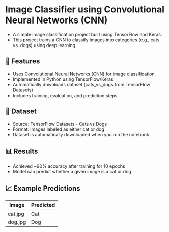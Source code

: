 # Image Classifier using Convolutional Neural Networks (CNN)
- A simple image classification project built using TensorFlow and Keras.
- This project trains a CNN to classify images into categories (e.g., cats vs. dogs) using deep learning.

## 📌 Features
- Uses Convolutional Neural Networks (CNN) for image classification
- Implemented in Python using TensorFlow/Keras
- Automatically downloads dataset (cats_vs_dogs from TensorFlow Datasets)
- Includes training, evaluation, and prediction steps

## 📂 Dataset
- Source: TensorFlow Datasets - Cats vs Dogs
- Format: Images labeled as either cat or dog
- Dataset is automatically downloaded when you run the notebook

## 📊 Results
- Achieved ~90% accuracy after training for 10 epochs
- Model can predict whether a given image is a cat or dog

## 📈 Example Predictions

| Image | Predicted |
|-------|-----------|
| cat.jpg | Cat |
| dog.jpg | Dog |
